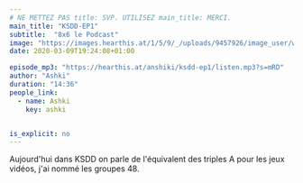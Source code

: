 ```yaml
---
# NE METTEZ PAS title: SVP. UTILISEZ main_title: MERCI.
main_title: "KSDD-EP1"
subtitle:  "8x6 le Podcast"
image: "https://images.hearthis.at/1/5/9/_/uploads/9457926/image_user/w1400_h1400_q70_----1590757533490.jpg"
date: 2020-03-09T19:24:08+01:00

episode_mp3: "https://hearthis.at/anshiki/ksdd-ep1/listen.mp3?s=mRD"
author: "Ashki"
duration: "14:36"
people_link: 
  - name: Ashki
    key: ashki


is_explicit: no
---
```


<PodcastHeader/>

<!-- ECRIRE LA DESCRIPTION DE L'EPISODE SOUS CETTE LIGNE -->
Aujourd'hui dans KSDD on parle de l'équivalent des triples A pour les jeux vidéos, j'ai nommé les groupes 48.

